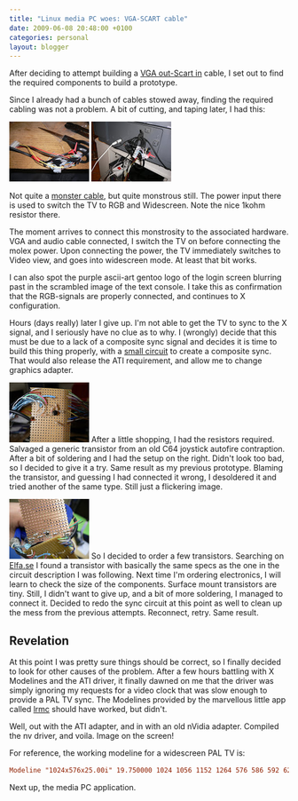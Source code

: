 ```yaml
---
title: "Linux media PC woes: VGA-SCART cable"
date: 2009-06-08 20:48:00 +0100
categories: personal
layout: blogger
---
```


After deciding to attempt building a
[VGA out-Scart in](https://web.archive.org/web/20170816160921/http://www.idiots.org.uk/vga_rgb_scart/)
cable, I set out to find the required components to build a prototype.

Since I already had a bunch of cables stowed away, finding the required cabling
was not a problem. A bit of cutting, and taping later, I had this:

![Quick and dirty](/static/images/backfill/mediapc/P1030795.jpg)
![Cable mess](/static/images/backfill/mediapc/P1030800.jpg)

Not quite a
[monster cable](https://web.archive.org/web/20100614111050/http://www.monstercable.com/),
but quite monstrous still. The power input there is used to switch the TV to RGB
and Widescreen. Note the nice 1kohm resistor there.

The moment arrives to connect this monstrosity to the associated hardware. VGA
and audio cable connected, I switch the TV on before connecting the molex power.
Upon connecting the power, the TV immediately switches to Video view, and goes
into widescreen mode. At least that bit works.

I can also spot the purple ascii-art gentoo logo of the login screen blurring
past in the scrambled image of the text console. I take this as confirmation
that the RGB-signals are properly connected, and continues to X configuration.

Hours (days really) later I give up. I'm not able to get the TV to sync to the X
signal, and I seriously have no clue as to why. I (wrongly) decide that this
must be due to a lack of a composite sync signal and decides it is time to build
this thing properly, with a
[small circuit](http://www.nexusuk.org/projects/vga2scart/circuit) to create a
composite sync. That would also release the ATI requirement, and allow me to
change graphics adapter.

![Circuit attempt 1](/static/images/backfill/mediapc/p1030866.jpg) After a
little shopping, I had the resistors required. Salvaged a generic transistor
from an old C64 joystick autofire contraption. After a bit of soldering and I
had the setup on the right. Didn't look too bad, so I decided to give it a try.
Same result as my previous prototype. Blaming the transistor, and guessing I had
connected it wrong, I desoldered it and tried another of the same type. Still
just a flickering image.

![Circuit attempt 2](/static/images/backfill/mediapc/p1030879.jpg) So I decided
to order a few transistors. Searching on [Elfa.se](https://elfa.se/) I found a
transistor with basically the same specs as the one in the circuit description I
was following. Next time I'm ordering electronics, I will learn to check the
size of the components. Surface mount transistors are tiny. Still, I didn't want
to give up, and a bit of more soldering, I managed to connect it. Decided to
redo the sync circuit at this point as well to clean up the mess from the
previous attempts. Reconnect, retry. Same result.

## Revelation

At this point I was pretty sure things should be correct, so I finally decided
to look for other causes of the problem. After a few hours battling with X
Modelines and the ATI driver, it finally dawned on me that the driver was simply
ignoring my requests for a video clock that was slow enough to provide a PAL TV
sync. The Modelines provided by the marvellous little app called
[lrmc](http://lrmc.sourceforge.net/) should have worked, but didn't.

Well, out with the ATI adapter, and in with an old nVidia adapter. Compiled the
nv driver, and voila. Image on the screen!

For reference, the working modeline for a widescreen PAL TV is:

```xorg.conf
Modeline "1024x576x25.00i" 19.750000 1024 1056 1152 1264 576 586 592 625 -HSync -VSync interlace
```

Next up, the media PC application.
